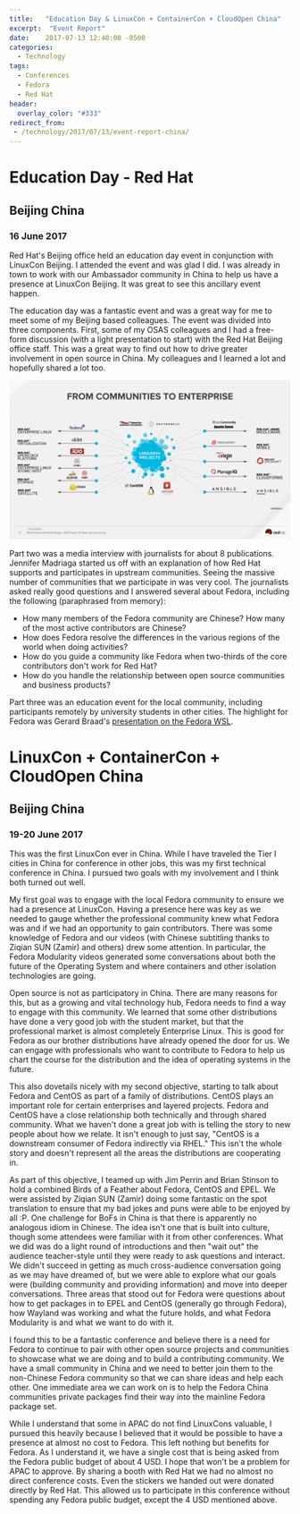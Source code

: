 ```yaml
---
title:   "Education Day & LinuxCon + ContainerCon + CloudOpen China"
excerpt:  "Event Report"
date:    2017-07-13 12:40:00 -0500
categories:
  - Technology
tags:
  - Conferences
  - Fedora
  - Red Hat
header:
  overlay_color: "#333"
redirect_from:
 - /technology/2017/07/13/event-report-china/
---
```


# Education Day - Red Hat

## Beijing China

### 16 June 2017

Red Hat's Beijing office held an education day event in conjunction with LinuxCon Beijing.  I attended the event and was glad I did.  I was already in town to work with our Ambassador community in China to help us have a presence at LinuxCon Beijing.  It was great to see this ancillary event happen.

The education day was a fantastic event and was a great way for me to meet some of my Beijing based colleagues.  The event was divided into three components.  First, some of my OSAS colleagues and I had a free-form discussion (with a light presentation to start) with the Red Hat Beijing office staff.  This was a great way to find out how to drive greater involvement in open source in China.  My colleagues and I learned a lot and hopefully shared a lot too.

![It's full of Open source](/img/2017/community-slide.png)

Part two was a media interview with journalists for about 8 publications.  Jennifer Madriaga started us off with an explanation of how Red Hat supports and participates in upstream communities.  Seeing the massive number of communities that we participate in was very cool.  The journalists asked really good questions and I answered several about Fedora, including the following (paraphrased from memory):

- How many members of the Fedora community are Chinese?  How many of the most active contributors are Chinese?
- How does Fedora resolve the differences in the various regions of the world when doing activities?
- How do you guide a community like Fedora when two-thirds of the core contributors don't work for Red Hat?
- How do you handle the relationship between open source communities and business products?

Part three was an education event for the local community, including participants remotely by university students in other cities.  The highlight for Fedora was Gerard Braad's [presentation on the Fedora WSL](https://github.com/gbraad/fedora-wsl).

# LinuxCon + ContainerCon + CloudOpen China

## Beijing China

### 19-20 June 2017

This was the first LinuxCon ever in China.  While I have traveled the Tier I cities in China for conference in other jobs, this was my first technical conference in China.  I pursued two goals with my involvement and I think both turned out well.

My first goal was to engage with the local Fedora community to ensure we had a presence at LinuxCon.  Having a presence here was key as we needed to gauge whether the professional community knew what Fedora was and if we had an opportunity to gain contributors.  There was some knowledge of Fedora and our videos (with Chinese subtitling thanks to Ziqian SUN (Zamir) and others) drew some attention.  In particular, the Fedora Modularity videos generated some conversations about both the future of the Operating System and where containers and other isolation technologies are going.

Open source is not as participatory in China.  There are many reasons for this, but as a growing and vital technology hub, Fedora needs to find a way to engage with this community.  We learned that some other distributions have done a very good job with the student market, but that the professional market is almost completely Enterprise Linux.  This is good for Fedora as our brother distributions have already opened the door for us.  We can engage with professionals who want to contribute to Fedora to help us chart the course for the distribution and the idea of operating systems in the future.

This also dovetails nicely with my second objective, starting to talk about Fedora and CentOS as part of a family of distributions.  CentOS plays an important role for certain enterprises and layered projects.  Fedora and CentOS have a close relationship both technically and through shared community.  What we haven't done a great job with is telling the story to new people about how we relate.  It isn't enough to just say, "CentOS is a downstream consumer of Fedora indirectly via RHEL."  This isn't the whole story and doesn't represent all the areas the distributions are cooperating in.

As part of this objective, I teamed up with Jim Perrin and Brian Stinson to hold a combined Birds of a Feather about Fedora, CentOS and EPEL.  We were assisted by Ziqian SUN (Zamir) doing some fantastic on the spot translation to ensure that my bad jokes and puns were able to be enjoyed by all :P.  One challenge for BoFs in China is that there is apparently no analogous idiom in Chinese.  The idea isn't one that is built into culture, though some attendees were familiar with it from other conferences.  What we did was do a light round of introductions and then "wait out" the audience teacher-style until they were ready to ask questions and interact.  We didn't succeed in getting as much cross-audience conversation going as we may have dreamed of, but we were able to explore what our goals were (building community and providing information) and move into deeper conversations.  Three areas that stood out for Fedora were questions about how to get packages in to EPEL and CentOS (generally go through Fedora), how Wayland was working and what the future holds, and what Fedora Modularity is and what we want to do with it.

I found this to be a fantastic conference and believe there is a need for Fedora to continue to pair with other open source projects and communities to showcase what we are doing and to build a contributing community.  We have a small community in China and we need to better join them to the non-Chinese Fedora community so that we can share ideas and help each other.  One immediate area we can work on is to help the Fedora China communities private packages find their way into the mainline Fedora package set.

While I understand that some in APAC do not find LinuxCons valuable, I pursued this heavily because I believed that it would be possible to have a presence at almost no cost to Fedora.  This left nothing but benefits for Fedora.  As I understand it, we have a single cost that is being asked from the Fedora public budget of about 4 USD.  I hope that won't be a problem for APAC to approve.  By sharing a booth with Red Hat we had no almost no direct conference costs.  Even the stickers we handed out were donated directly by Red Hat.  This allowed us to participate in this conference without spending any Fedora public budget, except the 4 USD mentioned above.
